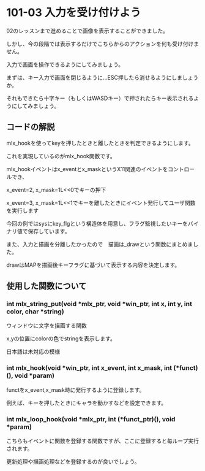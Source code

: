# 101-03 入力を受け付けよう 

02のレッスンまで進めることで画像を表示することができました。

しかし、今の段階では表示するだけでこちらからのアクションを何も受け付けません。

入力で画面を操作できるようにしてみましょう。

まずは、キー入力で画面を閉じるように…ESC押したら消せるようにしましょうか。

それもできたら十字キー（もしくはWASDキー）で押されたらキー表示されるようにしてみましょう。

## コードの解説

mlx_hookを使ってkeyを押したときと離したときを判定できるようにします。

これを実現しているのがmlx_hook関数です。

mlx_hookイベントはx_eventとx_maskというX11関連のイベントをコントロールでき、

x_event=2, x_mask=1L<<0でキーの押下

x_event=3, x_mask=1L<<1でキーを離したときにイベント発行してユーザ関数を実行します

今回の例ではsysにkey_flgという構造体を用意し、フラグ監視したいキーをバイナリ値で保存しています。

また、入力と描画を分離したかったので　描画は_drawという関数にまとめました。

drawはMAPを描画後キーフラグに基づいて表示する内容を決定します。

## 使用した関数について

### int mlx_string_put(void \*mlx_ptr, void \*win_ptr, int x, int y, int color, char \*string)

ウィンドウに文字を描画する関数

x,yの位置にcolorの色でstringを表示します。

日本語は未対応の模様

### int mlx_hook(void \*win_ptr, int x_event, int x_mask, int (\*funct)(), void \*param)

functをx_event,x_mask時に発行するように登録します。

例えば、キーを押したときにキャラを動かすなどを設定できます。

### int mlx_loop_hook(void \*mlx_ptr, int (\*funct_ptr)(), void \*param)

こちらもイベントに関数を登録する関数ですが、ここに登録すると毎ループ実行されます。

更新処理や描画処理などを登録するのが良いでしょう。
